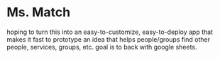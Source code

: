 Ms. Match
================

hoping to turn this into an easy-to-customize, easy-to-deploy app that makes it fast to prototype an idea that helps people/groups find other people, services, groups, etc. goal is to back with google sheets.